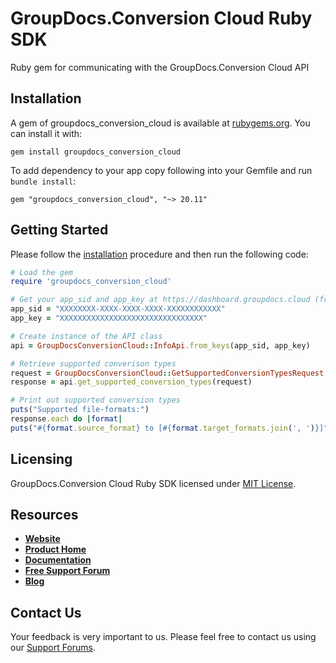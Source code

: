 # GroupDocs.Conversion Cloud Ruby SDK
Ruby gem for communicating with the GroupDocs.Conversion Cloud API

## Installation

A gem of groupdocs_conversion_cloud is available at [rubygems.org](https://rubygems.org). You can install it with:

```shell
gem install groupdocs_conversion_cloud
```    

To add dependency to your app copy following into your Gemfile and run `bundle install`:

```
gem "groupdocs_conversion_cloud", "~> 20.11"
```

## Getting Started

Please follow the [installation](#installation) procedure and then run the following code:
```ruby
# Load the gem
require 'groupdocs_conversion_cloud'

# Get your app_sid and app_key at https://dashboard.groupdocs.cloud (free registration is required).
app_sid = "XXXXXXXX-XXXX-XXXX-XXXX-XXXXXXXXXXXX"
app_key = "XXXXXXXXXXXXXXXXXXXXXXXXXXXXXXXX"

# Create instance of the API class
api = GroupDocsConversionCloud::InfoApi.from_keys(app_sid, app_key)

# Retrieve supported converison types
request = GroupDocsConversionCloud::GetSupportedConversionTypesRequest.new
response = api.get_supported_conversion_types(request)

# Print out supported conversion types
puts("Supported file-formats:")
response.each do |format|
puts("#{format.source_format} to [#{format.target_formats.join(', ')}]")
```

## Licensing
GroupDocs.Conversion Cloud Ruby SDK licensed under [MIT License](LICENSE).

## Resources
+ [**Website**](https://www.groupdocs.cloud)
+ [**Product Home**](https://products.groupdocs.cloud/conversion)
+ [**Documentation**](https://docs.groupdocs.cloud/display/conversioncloud/Home)
+ [**Free Support Forum**](https://forum.groupdocs.cloud/c/conversion)
+ [**Blog**](https://blog.groupdocs.cloud/category/conversion)

## Contact Us
Your feedback is very important to us. Please feel free to contact us using our [Support Forums](https://forum.groupdocs.cloud/c/conversion).